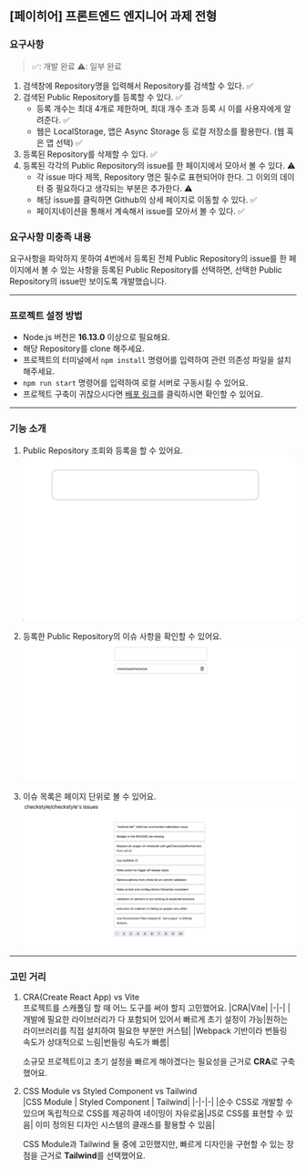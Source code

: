 ## [페이히어] 프론트엔드 엔지니어 과제 전형

### 요구사항

> ✅: 개발 완료 ⚠️: 일부 완료

1. 검색창에 Repository명을 입력해서 Repository를 검색할 수 있다. ✅
2. 검색된 Public Repository를 등록할 수 있다. ✅
   - 등록 개수는 최대 4개로 제한하며, 최대 개수 초과 등록 시 이를 사용자에게 알려준다. ✅
   - 웹은 LocalStorage, 앱은 Async Storage 등 로컬 저장소를 활용한다. (웹 혹은 앱 선택) ✅
3. 등록된 Repository를 삭제할 수 있다. ✅
4. 등록된 각각의 Public Repository의 issue를 한 페이지에서 모아서 볼 수 있다. ⚠️
   - 각 issue 마다 제목, Repository 명은 필수로 표현되어야 한다. 그 이외의 데이터 중 필요하다고 생각되는 부분은 추가한다. ⚠️
   - 해당 issue를 클릭하면 Github의 상세 페이지로 이동할 수 있다. ✅
   - 페이지네이션을 통해서 계속해서 issue를 모아서 볼 수 있다. ✅

### 요구사항 미충족 내용

요구사항을 파악하지 못하여 4번에서 등록된 전체 Public Repository의 issue를 한 페이지에서 볼 수 있는 사항을 등록된 Public Repository를 선택하면, 선택한 Public Repository의 issue만 보이도록 개발했습니다.

---

### 프로젝트 설정 방법

- Node.js 버전은 **16.13.0** 이상으로 필요해요.
- 해당 Repository를 clone 해주세요.
- 프로젝트의 터미널에서 `npm install` 명령어를 입력하여 관련 의존성 파일을 설치해주세요.
- `npm run start` 명령어를 입력하여 로컬 서버로 구동시킬 수 있어요.
- 프로젝트 구축이 귀찮으시다면 [배포 링크](https://wani-payhere-challenge.netlify.app/)를 클릭하시면 확인할 수 있어요.

---

### 기능 소개

1. Public Repository 조회와 등록을 할 수 있어요.
   <img src='./docs/feature1.gif'>

2. 등록한 Public Repository의 이슈 사항을 확인할 수 있어요.
   <img src='./docs/feature2.gif'>

3. 이슈 목록은 페이지 단위로 볼 수 있어요.
   <img src='./docs/feature3.gif'>

---

### 고민 거리

1. CRA(Create React App) vs Vite  
   프로젝트를 스캐폴딩 할 때 어느 도구를 써야 할지 고민했어요.
   |CRA|Vite|
   |-|-|
   |개발에 필요한 라이브러리가 다 포함되어 있어서 빠르게 초기 설정이 가능|원하는 라이브러리를 직접 설치하여 필요한 부분만 커스텀|
   |Webpack 기반이라 번들링 속도가 상대적으로 느림|번들링 속도가 빠름|

   소규모 프로젝트이고 초기 설정을 빠르게 해야겠다는 필요성을 근거로 **CRA**로 구축했어요.

2. CSS Module vs Styled Component vs Tailwind  
   |CSS Module | Styled Component | Tailwind|
   |-|-|-|
   |순수 CSS로 개발할 수 있으며 독립적으로 CSS를 제공하여 네이밍이 자유로움|JS로 CSS를 표현할 수 있음| 이미 정의된 디자인 시스템의 클래스를 활용할 수 있음|

   CSS Module과 Tailwind 둘 중에 고민했지만, 빠르게 디자인을 구현할 수 있는 장점을 근거로 **Tailwind**를 선택했어요.
